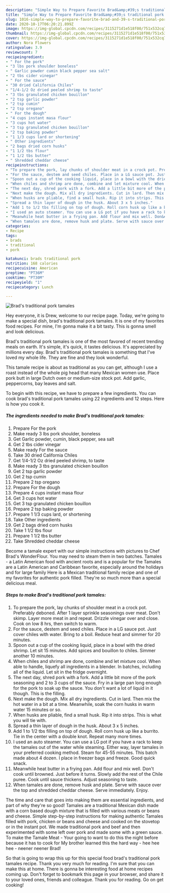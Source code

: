 ```yaml
---
description: "Simple Way to Prepare Favorite Brad&amp;#39;s traditional pork tamales"
title: "Simple Way to Prepare Favorite Brad&amp;#39;s traditional pork tamales"
slug: 1016-simple-way-to-prepare-favorite-brad-and-39-s-traditional-pork-tamales
date: 2020-10-17T06:20:21.899Z
image: https://img-global.cpcdn.com/recipes/3115271d1e518f00/751x532cq70/brads-traditional-pork-tamales-recipe-main-photo.jpg
thumbnail: https://img-global.cpcdn.com/recipes/3115271d1e518f00/751x532cq70/brads-traditional-pork-tamales-recipe-main-photo.jpg
cover: https://img-global.cpcdn.com/recipes/3115271d1e518f00/751x532cq70/brads-traditional-pork-tamales-recipe-main-photo.jpg
author: Nora Flowers
ratingvalue: 3.9
reviewcount: 7
recipeingredient:
- " For the pork"
- "3 lbs pork shoulder boneless"
- " Garlic powder cumin black pepper sea salt"
- "2 tbs cider vinegar"
- " For the sauce"
- "30 dried California Chiles"
- "1/4-1/2 Oz dried peeled shrimp to taste"
- "3 tbs granulated chicken bouillon"
- "2 tsp garlic powder"
- "2 tsp cumin"
- "2 tsp oregano"
- " For the dough"
- "4 cups instant masa flour"
- "3 cups hot water"
- "3 tsp granulated chicken bouillon"
- "2 tsp baking powder"
- "1 1/3 cups lard or shortening"
- " Other ingredients"
- "2 bags dried corn husks"
- "1 1/2 tbs flour"
- "1 1/2 tbs butter"
- " Shredded cheddar cheese"
recipeinstructions:
- "To prepare the pork, lay chunks of shoulder meat in a crock pot. Preferably deboned. After 1 layer sprinkle seasonings over meat. Don&#39;t skimp. Layer more meat in and repeat. Drizzle vinegar over and close. Cook on low 8 hrs, then switch to warm."
- "For the sauce, destem and seed chiles. Place in a LG sauce pot. Just cover chiles with water. Bring to a boil. Reduce heat and simmer for 20 minutes."
- "Spoon out a cup of the cooking liquid, place in a bowl with the dried shrimp. Let sit 15 minutes. Add spices and bouillon to chiles. Simmer another 10 minutes."
- "When chiles and shrimp are done, combine and let mixture cool. When able to handle, liquefy all ingredients in a blender. In batches, including all of the liquid. Let sit in the fridge overnight."
- "The next day, shred pork with a fork. Add a little bit more of the pork seasoning and 2 to 3 cups of the sauce. Fry in a large pan long enough for the pork to soak up the sauce. You don&#39;t want a lot of liquid in it though. This is the filling."
- "Next make the dough. Mix all dry ingredients. Cut in lard. Then mix the hot water in a bit at a time. Meanwhile, soak the corn husks in warm water 15 minutes or so."
- "When husks are pliable, find a small husk. Rip it into strips. This is what you will tie with."
- "Spread a thin layer of dough in the husk. About 3 x 5 inches."
- "Add 1 to 1/2 tbs filling on top of dough. Roll corn husk up like a burrito. Tie in the center with a double knot. Repeat many more times."
- "I used an auto steamer. You can use a LG pot if you have a rack to keep the tamales out of the water while steaming. Either way, layer tamales in your preferred cooking method. Steam for 45-55 minutes. This batch made about 4 dozen. I place in freezer bags and freeze. Good quick snack."
- "Meanwhile heat butter in a frying pan. Add flour and mix well. Don&#39;t cook until browned. Just before it turns. Slowly add the rest of the Chile puree. Cook until sauce thickens. Adjust seasoning to taste."
- "When tamales are done, remove husk and plate. Serve with sauce over the top and shredded cheddar cheese. Serve immediately. Enjoy."
categories:
- Recipe
tags:
- brads
- traditional
- pork

katakunci: brads traditional pork 
nutrition: 168 calories
recipecuisine: American
preptime: "PT36M"
cooktime: "PT30M"
recipeyield: "1"
recipecategory: Lunch

---
```



![Brad&#39;s traditional pork tamales](https://img-global.cpcdn.com/recipes/3115271d1e518f00/751x532cq70/brads-traditional-pork-tamales-recipe-main-photo.jpg)

Hey everyone, it is Drew, welcome to our recipe page. Today, we're going to make a special dish, brad&#39;s traditional pork tamales. It is one of my favorites food recipes. For mine, I'm gonna make it a bit tasty. This is gonna smell and look delicious.

Brad&#39;s traditional pork tamales is one of the most favored of recent trending meals on earth. It's simple, it's quick, it tastes delicious. It's appreciated by millions every day. Brad&#39;s traditional pork tamales is something that I've loved my whole life. They are fine and they look wonderful.

This tamale recipe is about as traditional as you can get, although I use a roast instead of the whole pig head that many Mexican women use. Place pork butt in large Dutch oven or medium-size stock pot. Add garlic, peppercorns, bay leaves and salt.


To begin with this recipe, we have to prepare a few ingredients. You can cook brad&#39;s traditional pork tamales using 22 ingredients and 12 steps. Here is how you cook it.

<!--inarticleads1-->

##### The ingredients needed to make Brad&#39;s traditional pork tamales:

1. Prepare  For the pork
1. Make ready 3 lbs pork shoulder, boneless
1. Get  Garlic powder, cumin, black pepper, sea salt
1. Get 2 tbs cider vinegar
1. Make ready  For the sauce
1. Take 30 dried California Chiles
1. Get 1/4-1/2 Oz dried peeled shrimp, to taste
1. Make ready 3 tbs granulated chicken bouillon
1. Get 2 tsp garlic powder
1. Get 2 tsp cumin
1. Prepare 2 tsp oregano
1. Prepare  For the dough
1. Prepare 4 cups instant masa flour
1. Get 3 cups hot water
1. Get 3 tsp granulated chicken bouillon
1. Prepare 2 tsp baking powder
1. Prepare 1 1/3 cups lard, or shortening
1. Take  Other ingredients
1. Get 2 bags dried corn husks
1. Take 1 1/2 tbs flour
1. Prepare 1 1/2 tbs butter
1. Take  Shredded cheddar cheese


Become a tamale expert with our simple instructions with pictures to Chef Brad&#39;s WonderFlour. You may need to steam them in two batches. Tamales - a Latin American food with ancient roots and is a popular for the Tamales are a Latin American and Caribbean favorite, especially around the holidays and for large family Here is a Mexican traditional family recipe and one of my favorites for authentic pork filled. They&#39;re so much more than a special delicious meal. 

<!--inarticleads2-->

##### Steps to make Brad&#39;s traditional pork tamales:

1. To prepare the pork, lay chunks of shoulder meat in a crock pot. Preferably deboned. After 1 layer sprinkle seasonings over meat. Don&#39;t skimp. Layer more meat in and repeat. Drizzle vinegar over and close. Cook on low 8 hrs, then switch to warm.
1. For the sauce, destem and seed chiles. Place in a LG sauce pot. Just cover chiles with water. Bring to a boil. Reduce heat and simmer for 20 minutes.
1. Spoon out a cup of the cooking liquid, place in a bowl with the dried shrimp. Let sit 15 minutes. Add spices and bouillon to chiles. Simmer another 10 minutes.
1. When chiles and shrimp are done, combine and let mixture cool. When able to handle, liquefy all ingredients in a blender. In batches, including all of the liquid. Let sit in the fridge overnight.
1. The next day, shred pork with a fork. Add a little bit more of the pork seasoning and 2 to 3 cups of the sauce. Fry in a large pan long enough for the pork to soak up the sauce. You don&#39;t want a lot of liquid in it though. This is the filling.
1. Next make the dough. Mix all dry ingredients. Cut in lard. Then mix the hot water in a bit at a time. Meanwhile, soak the corn husks in warm water 15 minutes or so.
1. When husks are pliable, find a small husk. Rip it into strips. This is what you will tie with.
1. Spread a thin layer of dough in the husk. About 3 x 5 inches.
1. Add 1 to 1/2 tbs filling on top of dough. Roll corn husk up like a burrito. Tie in the center with a double knot. Repeat many more times.
1. I used an auto steamer. You can use a LG pot if you have a rack to keep the tamales out of the water while steaming. Either way, layer tamales in your preferred cooking method. Steam for 45-55 minutes. This batch made about 4 dozen. I place in freezer bags and freeze. Good quick snack.
1. Meanwhile heat butter in a frying pan. Add flour and mix well. Don&#39;t cook until browned. Just before it turns. Slowly add the rest of the Chile puree. Cook until sauce thickens. Adjust seasoning to taste.
1. When tamales are done, remove husk and plate. Serve with sauce over the top and shredded cheddar cheese. Serve immediately. Enjoy.


The time and care that goes into making them are essential ingredients, and part of why they&#39;re so good! Tamales are a traditional Mexican dish made with a corn based dough mixture that is filled with various meats or beans and cheese. Simple step-by-step instructions for making authentic Tamales filled with pork, chicken or beans and cheese and cooked on the stovetop or in the instant pot. We made traditional pork and beef and then experimented with some left over pork and made some with a green sauce. To make the Tamale Meat - Your going to want to do this the night before because it has to cook for My brother learned this the hard way - hee hee hee - neener neener Brad! 

So that is going to wrap this up for this special food brad&#39;s traditional pork tamales recipe. Thank you very much for reading. I'm sure that you can make this at home. There is gonna be interesting food at home recipes coming up. Don't forget to bookmark this page in your browser, and share it to your loved ones, friends and colleague. Thank you for reading. Go on get cooking!
